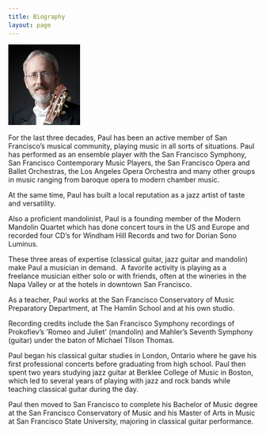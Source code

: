 ```yaml
---
title: Biography
layout: page
---
```


<div class="side-block" markdown=1>

![](Biography_files/shapeimage_2.png)

</div>

For the last three decades, Paul has been an active member of San Francisco’s musical community, playing music in all sorts of situations. Paul has performed as an ensemble player with the San Francisco Symphony, San Francisco Contemporary Music Players, the San Francisco Opera and Ballet Orchestras, the Los Angeles Opera Orchestra and many other groups in music ranging from baroque opera to modern chamber music.

At the same time, Paul has built a local reputation as a jazz artist of taste and versatility.

Also a proficient mandolinist, Paul is a founding member of the Modern Mandolin Quartet which has done concert tours in the US and Europe and recorded four CD’s for Windham Hill Records and two for Dorian Sono Luminus.

These three areas of expertise (classical guitar, jazz guitar and mandolin) make Paul a musician in demand.  A favorite activity is playing as a freelance musician either solo or with friends, often at the wineries in the Napa Valley or at the hotels in downtown San Francisco.

As a teacher, Paul works at the San Francisco Conservatory of Music Preparatory Department, at The Hamlin School and at his own studio.

Recording credits include the San Francisco Symphony recordings of Prokofiev’s 'Romeo and Juliet' (mandolin) and Mahler’s Seventh Symphony (guitar) under the baton of Michael Tilson Thomas.

Paul began his classical guitar studies in London, Ontario where he gave his first professional concerts before graduating from high school. Paul then spent two years studying jazz guitar at Berklee College of Music in Boston, which led to several years of playing with jazz and rock bands while teaching classical guitar during the day.

Paul then moved to San Francisco to complete his Bachelor of Music degree at the San Francisco Conservatory of Music and his Master of Arts in Music at San Francisco State University, majoring in classical guitar performance.

